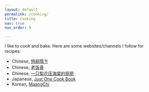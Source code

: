 ```yaml
---
layout: default
permalink: /cooking/
title: cooking
nav: true
nav_order: 9

---
```


I like to cook and bake. Here are some websites/channels I follow for recipes:
- Chinese, [特廚隋卞](https://www.youtube.com/@ChefSui)
- Chinese, [老饭骨](https://www.youtube.com/@LaoFanGu)
- Chinese, [一只梨花压海棠的厨房](https://www.xiachufang.com/cook/106163581/created/)
- Japanese, [Just One Cook Book](https://www.justonecookbook.com/)
- Korean, [MaangChi](https://www.maangchi.com/)